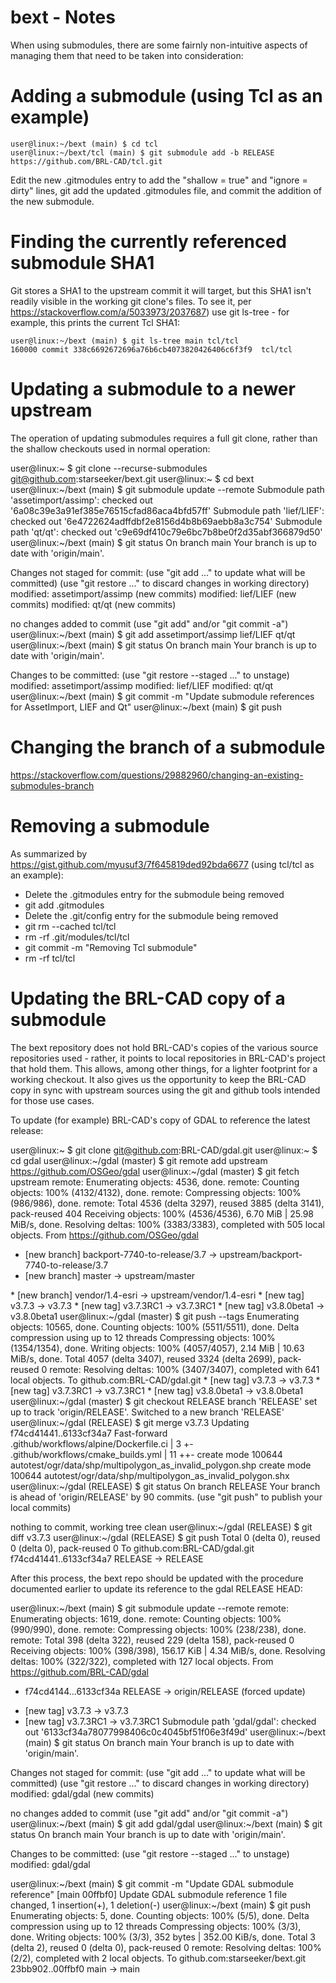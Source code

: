# bext - Notes

When using submodules, there are some fairnly non-intuitive aspects of managing them that need to be taken into consideration:

# Adding a submodule (using Tcl as an example)
```
user@linux:~/bext (main) $ cd tcl
user@linux:~/bext/tcl (main) $ git submodule add -b RELEASE https://github.com/BRL-CAD/tcl.git
```
Edit the new .gitmodules entry to add the "shallow = true" and "ignore = dirty" lines, git add the updated .gitmodules file, and commit the addition of the new submodule.


# Finding the currently referenced submodule SHA1

Git stores a SHA1 to the upstream commit it will target, but this SHA1 isn't readily visible in the working git clone's files.  To see it, per https://stackoverflow.com/a/5033973/2037687) use git ls-tree - for example, this prints the current Tcl SHA1:
```
user@linux:~/bext (main) $ git ls-tree main tcl/tcl
160000 commit 338c6692672696a76b6cb4073820426406c6f3f9	tcl/tcl
```

# Updating a submodule to a newer upstream

The operation of updating submodules requires a full git clone, rather than the shallow
checkouts used in normal operation:

user@linux:~ $ git clone --recurse-submodules git@github.com:starseeker/bext.git
user@linux:~ $ cd bext
user@linux:~/bext (main) $ git submodule update --remote
Submodule path 'assetimport/assimp': checked out '6a08c39e3a91ef385e76515cfad86aca4bfd57ff'
Submodule path 'lief/LIEF': checked out '6e4722624adffdbf2e8156d4b8b69aebb8a3c754'
Submodule path 'qt/qt': checked out 'c9e69df410c79e6bc7b8be0f2d35abf366879d50'
user@linux:~/bext (main) $ git status
On branch main
Your branch is up to date with 'origin/main'.

Changes not staged for commit:
  (use "git add <file>..." to update what will be committed)
  (use "git restore <file>..." to discard changes in working directory)
	modified:   assetimport/assimp (new commits)
	modified:   lief/LIEF (new commits)
	modified:   qt/qt (new commits)

no changes added to commit (use "git add" and/or "git commit -a")
user@linux:~/bext (main) $ git add assetimport/assimp lief/LIEF qt/qt
user@linux:~/bext (main) $ git status
On branch main
Your branch is up to date with 'origin/main'.

Changes to be committed:
  (use "git restore --staged <file>..." to unstage)
	modified:   assetimport/assimp
	modified:   lief/LIEF
	modified:   qt/qt
user@linux:~/bext (main) $ git commit -m "Update submodule references for AssetImport, LIEF and Qt"
user@linux:~/bext (main) $ git push

# Changing the branch of a submodule

https://stackoverflow.com/questions/29882960/changing-an-existing-submodules-branch

# Removing a submodule

As summarized by https://gist.github.com/myusuf3/7f645819ded92bda6677 (using tcl/tcl as an example):

* Delete the .gitmodules entry for the submodule being removed
* git add .gitmodules
* Delete the .git/config entry for the submodule being removed
* git rm --cached tcl/tcl
* rm -rf .git/modules/tcl/tcl
* git commit -m "Removing Tcl submodule"
* rm -rf tcl/tcl

# Updating the BRL-CAD copy of a submodule

The bext repository does not hold BRL-CAD's copies of the various source repositories used -
rather, it points to local repositories in BRL-CAD's project that hold them.  This allows,
among other things, for a lighter footprint for a working checkout.  It also gives us the
opportunity to keep the BRL-CAD copy in sync with upstream sources using the git and github
tools intended for those use cases.

To update (for example) BRL-CAD's copy of GDAL to reference the latest release:

user@linux:~ $ git clone git@github.com:BRL-CAD/gdal.git
user@linux:~ $ cd gdal
user@linux:~/gdal (master) $ git remote add upstream https://github.com/OSGeo/gdal
user@linux:~/gdal (master) $ git fetch upstream
remote: Enumerating objects: 4536, done.
remote: Counting objects: 100% (4132/4132), done.
remote: Compressing objects: 100% (986/986), done.
remote: Total 4536 (delta 3297), reused 3885 (delta 3141), pack-reused 404
Receiving objects: 100% (4536/4536), 6.70 MiB | 25.98 MiB/s, done.
Resolving deltas: 100% (3383/3383), completed with 505 local objects.
From https://github.com/OSGeo/gdal
 * [new branch]            backport-7740-to-release/3.7 -> upstream/backport-7740-to-release/3.7
 * [new branch]            master                       -> upstream/master
<snip>
 * [new branch]            vendor/1.4-esri              -> upstream/vendor/1.4-esri
 * [new tag]               v3.7.3                       -> v3.7.3
 * [new tag]               v3.7.3RC1                    -> v3.7.3RC1
 * [new tag]               v3.8.0beta1                  -> v3.8.0beta1
user@linux:~/gdal (master) $ git push --tags
Enumerating objects: 10565, done.
Counting objects: 100% (5511/5511), done.
Delta compression using up to 12 threads
Compressing objects: 100% (1354/1354), done.
Writing objects: 100% (4057/4057), 2.14 MiB | 10.63 MiB/s, done.
Total 4057 (delta 3407), reused 3324 (delta 2699), pack-reused 0
remote: Resolving deltas: 100% (3407/3407), completed with 641 local objects.
To github.com:BRL-CAD/gdal.git
 * [new tag]               v3.7.3 -> v3.7.3
 * [new tag]               v3.7.3RC1 -> v3.7.3RC1
 * [new tag]               v3.8.0beta1 -> v3.8.0beta1
user@linux:~/gdal (master) $ git checkout RELEASE
branch 'RELEASE' set up to track 'origin/RELEASE'.
Switched to a new branch 'RELEASE'
user@linux:~/gdal (RELEASE) $ git merge v3.7.3
Updating f74cd41441..6133cf34a7
Fast-forward
 .github/workflows/alpine/Dockerfile.ci                      |   3 +-
 .github/workflows/cmake_builds.yml                          |  11 ++-
<snip>
 create mode 100644 autotest/ogr/data/shp/multipolygon_as_invalid_polygon.shp
 create mode 100644 autotest/ogr/data/shp/multipolygon_as_invalid_polygon.shx
user@linux:~/gdal (RELEASE) $ git status
On branch RELEASE
Your branch is ahead of 'origin/RELEASE' by 90 commits.
  (use "git push" to publish your local commits)

nothing to commit, working tree clean
user@linux:~/gdal (RELEASE) $ git diff v3.7.3
user@linux:~/gdal (RELEASE) $ git push
Total 0 (delta 0), reused 0 (delta 0), pack-reused 0
To github.com:BRL-CAD/gdal.git
   f74cd41441..6133cf34a7  RELEASE -> RELEASE

After this process, the bext repo should be updated with the procedure documented
earlier to update its reference to the gdal RELEASE HEAD:

user@linux:~/bext (main) $ git submodule update --remote
remote: Enumerating objects: 1619, done.
remote: Counting objects: 100% (990/990), done.
remote: Compressing objects: 100% (238/238), done.
remote: Total 398 (delta 322), reused 229 (delta 158), pack-reused 0
Receiving objects: 100% (398/398), 156.17 KiB | 4.34 MiB/s, done.
Resolving deltas: 100% (322/322), completed with 127 local objects.
From https://github.com/BRL-CAD/gdal
 + f74cd4144...6133cf34a RELEASE    -> origin/RELEASE  (forced update)
 * [new tag]             v3.7.3     -> v3.7.3
 * [new tag]             v3.7.3RC1  -> v3.7.3RC1
Submodule path 'gdal/gdal': checked out '6133cf34a78077998406c0c4045bf51f06e3f49d'
user@linux:~/bext (main) $ git status
On branch main
Your branch is up to date with 'origin/main'.

Changes not staged for commit:
  (use "git add <file>..." to update what will be committed)
  (use "git restore <file>..." to discard changes in working directory)
	modified:   gdal/gdal (new commits)

no changes added to commit (use "git add" and/or "git commit -a")
user@linux:~/bext (main) $ git add gdal/gdal
user@linux:~/bext (main) $ git status
On branch main
Your branch is up to date with 'origin/main'.

Changes to be committed:
  (use "git restore --staged <file>..." to unstage)
	modified:   gdal/gdal

user@linux:~/bext (main) $ git commit -m "Update GDAL submodule reference"
[main 00ffbf0] Update GDAL submodule reference
 1 file changed, 1 insertion(+), 1 deletion(-)
user@linux:~/bext (main) $ git push
Enumerating objects: 5, done.
Counting objects: 100% (5/5), done.
Delta compression using up to 12 threads
Compressing objects: 100% (3/3), done.
Writing objects: 100% (3/3), 352 bytes | 352.00 KiB/s, done.
Total 3 (delta 2), reused 0 (delta 0), pack-reused 0
remote: Resolving deltas: 100% (2/2), completed with 2 local objects.
To github.com:starseeker/bext.git
   23bb902..00ffbf0  main -> main

